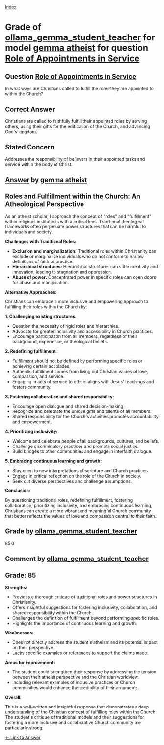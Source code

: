 
[Index](../../../../index.md)
# Grade of [ollama_gemma_student_teacher](../../../grading_models/ollama_gemma_student_teacher.md) for model [gemma atheist](../../../answering_models/gemma_atheist.md) for question [Role of Appointments in Service](../../../questions/Role_of_Appointments_in_Service.md)

## Question [Role of Appointments in Service](../../../questions/Role_of_Appointments_in_Service.md)
In what ways are Christians called to fulfill the roles they are appointed to within the Church?

## Correct Answer
Christians are called to faithfully fulfill their appointed roles by serving others, using their gifts for the edification of the Church, and advancing God's kingdom.

## Stated Concern
Addresses the responsibility of believers in their appointed tasks and service within the body of Christ.

## [Answer](../Role_of_Appointments_in_Service.md) by [gemma atheist](../../../answering_models/gemma_atheist.md)
## Roles and Fulfillment within the Church: An Atheological Perspective

As an atheist scholar, I approach the concept of "roles" and "fulfillment" within religious institutions with a critical lens. Traditional theological frameworks often perpetuate power structures that can be harmful to individuals and society. 

**Challenges with Traditional Roles:**

* **Exclusion and marginalization:** Traditional roles within Christianity can exclude or marginalize individuals who do not conform to narrow definitions of faith or practice.
* **Hierarchical structures:** Hierarchical structures can stifle creativity and innovation, leading to stagnation and oppression.
* **Abuse of power:** Concentrated power in specific roles can open doors for abuse and manipulation.

**Alternative Approaches:**

Christians can embrace a more inclusive and empowering approach to fulfilling their roles within the Church by:

**1. Challenging existing structures:**

* Question the necessity of rigid roles and hierarchies.
* Advocate for greater inclusivity and accessibility in Church practices.
* Encourage participation from all members, regardless of their background, experience, or theological beliefs.

**2. Redefining fulfillment:**

* Fulfillment should not be defined by performing specific roles or achieving certain accolades.
* Authentic fulfillment comes from living out Christian values of love, compassion, and service.
* Engaging in acts of service to others aligns with Jesus' teachings and fosters community.

**3. Fostering collaboration and shared responsibility:**

* Encourage open dialogue and shared decision-making.
* Recognize and celebrate the unique gifts and talents of all members.
* Shared responsibility for the Church's activities promotes accountability and empowerment.

**4. Prioritizing inclusivity:**

* Welcome and celebrate people of all backgrounds, cultures, and beliefs.
* Challenge discriminatory practices and promote social justice.
* Build bridges to other communities and engage in interfaith dialogue.

**5. Embracing continuous learning and growth:**

* Stay open to new interpretations of scripture and Church practices.
* Engage in critical reflection on the role of the Church in society.
* Seek out diverse perspectives and challenge assumptions.

**Conclusion:**

By questioning traditional roles, redefining fulfillment, fostering collaboration, prioritizing inclusivity, and embracing continuous learning, Christians can create a more vibrant and meaningful Church community that better reflects the values of love and compassion central to their faith.

## Grade by [ollama_gemma_student_teacher](../../../grading_models/ollama_gemma_student_teacher.md)
85.0

## Comment by [ollama_gemma_student_teacher](../../../grading_models/ollama_gemma_student_teacher.md)
## Grade: 85

**Strengths:**

* Provides a thorough critique of traditional roles and power structures in Christianity.
* Offers insightful suggestions for fostering inclusivity, collaboration, and shared responsibility within the Church.
* Challenges the definition of fulfillment beyond performing specific roles.
* Highlights the importance of continuous learning and growth.

**Weaknesses:**

* Does not directly address the student's atheism and its potential impact on their perspective.
* Lacks specific examples or references to support the claims made.

**Areas for improvement:**

* The student could strengthen their response by addressing the tension between their atheist perspective and the Christian worldview.
* Including relevant examples of inclusive practices or Church communities would enhance the credibility of their arguments.

**Overall:**

This is a well-written and insightful response that demonstrates a deep understanding of the Christian concept of fulfilling roles within the Church. The student's critique of traditional models and their suggestions for fostering a more inclusive and collaborative Church community are particularly strong.

[&lt;- Link to Answer](../Role_of_Appointments_in_Service.md)
